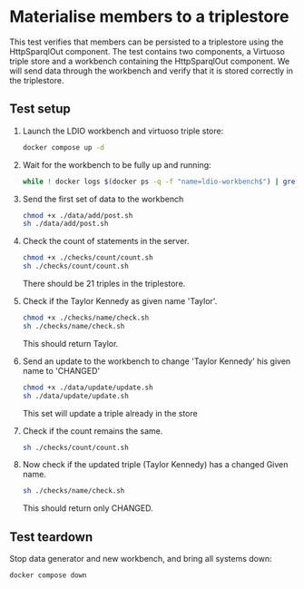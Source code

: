 # Materialise members to a triplestore
This test verifies that members can be persisted to a triplestore using the HttpSparqlOut component.
The test contains two components, a Virtuoso triple store and a workbench containing
the HttpSparqlOut component. We will send data through the workbench and verify that it is stored
correctly in the triplestore.

## Test setup
1. Launch the LDIO workbench and virtuoso triple store:
    ```bash
    docker compose up -d
    ```

2. Wait for the workbench to be fully up and running:
    ```bash 
   while ! docker logs $(docker ps -q -f "name=ldio-workbench$") | grep 'Started Application in' ; do sleep 1; done
    ```

3. Send the first set of data to the workbench
   ```bash
   chmod +x ./data/add/post.sh
   sh ./data/add/post.sh
   ```
   
4. Check the count of statements in the server.
   ```bash
   chmod +x ./checks/count/count.sh
   sh ./checks/count/count.sh
   ```
   There should be 21 triples in the triplestore.

5. Check if the Taylor Kennedy as given name 'Taylor'.
   ```bash
   chmod +x ./checks/name/check.sh
   sh ./checks/name/check.sh
   ```
   This should return Taylor.

6. Send an update to the workbench to change 'Taylor Kennedy' his given name to 'CHANGED'
   ```bash
   chmod +x ./data/update/update.sh
   sh ./data/update/update.sh
   ```
   This set will update a triple already in the store

7. Check if the count remains the same.
   ```bash
   sh ./checks/count/count.sh
   ```

8. Now check if the updated triple (Taylor Kennedy) has a changed Given name.
   ```bash
   sh ./checks/name/check.sh
   ```
   This should return only CHANGED.

## Test teardown
Stop data generator and new workbench, and bring all systems down:
```bash
docker compose down
```